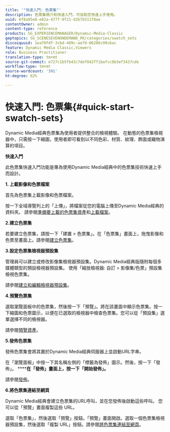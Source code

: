 ```yaml
---
title: '"快速入門: 色票集"'
description: 色票集簡介和快速入門，可協助您快速上手使用。
uuid: 6f8a95e8-e82a-477f-9f21-d2b7b511f8ae
contentOwner: admin
content-type: reference
products: SG_EXPERIENCEMANAGER/Dynamic-Media-Classic
geptopics: SG_SCENESEVENONDEMAND_PK/categories/swatch_sets
discoiquuid: 1ea70fdf-3cbd-409c-ae7d-06286c99c6ac
feature: Dynamic Media Classic,Viewers
role: Business Practitioner
translation-type: tm+mt
source-git-commit: e727c1b5fb43c7def842ff1bafcc8b3ef3437cde
workflow-type: tm+mt
source-wordcount: '391'
ht-degree: 62%

---
```



# 快速入門: 色票集{#quick-start-swatch-sets}

Dynamic Media經典色票集為使用者提供整合的檢視體驗。 在動態的色票集檢視器中，只需按一下縮圖，使用者即可看到以不同色彩、材質、紋理、飾面或織物演算的項目。

**快速入門**

此色票集快速入門功能是專為使用Dynamic Media經典中的色票集技術快速上手而設計。

**1. 上載影像和色票檔案**

首先為色票集上載影像和色票檔案。

按一下全域導覽列上的「上傳」，將檔案從您的電腦上傳至Dynamic Media經典的資料夾。 請參閱[準備要上載的色票集資產](preparing-swatch-set-assets-upload.md#preparing-swatch-set-assets-for-upload)和[上載檔案](uploading-files.md#uploading-your-files)。

**2.建立色票集**

若要建立色票集，請按一下「建置 > 色票集」。在「色票集」畫面上，拖曳影像和色票至畫面上。請參閱[建立色票集](creating-swatch-set.md#creating-a-swatch-set)。

**3.設定色票集檢視器預設集**

管理員可以建立或修改影像集檢視器預設集。Dynamic Media經典版隨附每個多媒體類型的預設檢視器預設集。 使用「縮放檢視器: 自訂 > 影像集/色票」預設集檢視色票集。

請參閱[建立和編輯檢視器預設集](application-setup.md#adding-and-editing-viewer-presets)。

**4.預覽色票集**

選取瀏覽面板中的色票集，然後按一下「預覽」。將在該畫面中顯示色票集。按一下縮圖和色票圖示，以便在已選取的檢視器中檢查色票集。您可以從「預設集」選單選擇不同的檢視器。

請參閱[預覽資產](previewing-asset.md#previewing-an-asset)。

**5.發佈色票集**

發佈色票集會將其置於Dynamic Media經典伺服器上並啟動URL字串。

在「瀏覽面板」中按一下其名稱左側的「標籤為發佈」圖示。然後，按一下「發佈」。 ********&#x200B;在「發佈」畫面上，按一下「開始發佈」**。**

請參閱[發佈](publishing-files.md#publishing-files)。

**6.將色票集連結至網頁**

Dynamic Media經典會建立色票集的URL呼叫，並在您發佈後啟動這些呼叫。 您可以從「預覽」畫面複製這些 URL。

選取「色票集」，然後選取「預覽」按鈕。「預覽」畫面開啟。選取一個色票集檢視器預設集，然後選取「複製 URL」按鈕。請參閱[將色票集連結至網頁](linking-swatch-set-web-page.md#linking-a-swatch-set-to-a-web-page)。
